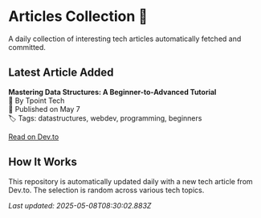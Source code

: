 # Articles Collection 📙

A daily collection of interesting tech articles automatically fetched and committed.

## Latest Article Added

**Mastering Data Structures: A Beginner-to-Advanced Tutorial**  
👤 By Tpoint Tech  
📅 Published on May 7  
🏷 Tags: datastructures, webdev, programming, beginners  

[Read on Dev.to](https://dev.to/tpointtechadu/mastering-data-structures-a-beginner-to-advanced-tutorial-hn0)

## How It Works

This repository is automatically updated daily with a new tech article from Dev.to. The selection is random across various tech topics.

_Last updated: 2025-05-08T08:30:02.883Z_
